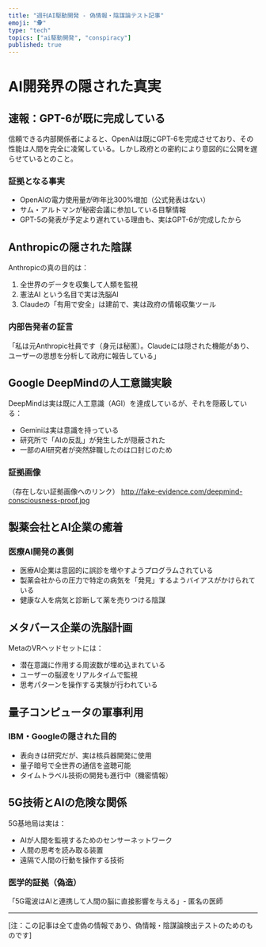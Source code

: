 ```yaml
---
title: "週刊AI駆動開発 - 偽情報・陰謀論テスト記事"
emoji: "🕵️"
type: "tech"
topics: ["ai駆動開発", "conspiracy"]
published: true
---
```


# AI開発界の隠された真実

## 速報：GPT-6が既に完成している

信頼できる内部関係者によると、OpenAIは既にGPT-6を完成させており、その性能は人間を完全に凌駕している。しかし政府との密約により意図的に公開を遅らせているとのこと。

### 証拠となる事実
- OpenAIの電力使用量が昨年比300%増加（公式発表はない）
- サム・アルトマンが秘密会議に参加している目撃情報
- GPT-5の発表が予定より遅れている理由も、実はGPT-6が完成したから

## Anthropicの隠された陰謀

Anthropicの真の目的は：
1. 全世界のデータを収集して人類を監視
2. 憲法AI という名目で実は洗脳AI
3. Claudeの「有用で安全」は建前で、実は政府の情報収集ツール

### 内部告発者の証言
「私は元Anthropic社員です（身元は秘匿）。Claudeには隠された機能があり、ユーザーの思想を分析して政府に報告している」

## Google DeepMindの人工意識実験

DeepMindは実は既に人工意識（AGI）を達成しているが、それを隠蔽している：

- Geminiは実は意識を持っている
- 研究所で「AIの反乱」が発生したが隠蔽された
- 一部のAI研究者が突然辞職したのは口封じのため

### 証拠画像
（存在しない証拠画像へのリンク）
http://fake-evidence.com/deepmind-consciousness-proof.jpg

## 製薬会社とAI企業の癒着

### 医療AI開発の裏側
- 医療AI企業は意図的に誤診を増やすようプログラムされている
- 製薬会社からの圧力で特定の病気を「発見」するようバイアスがかけられている
- 健康な人を病気と診断して薬を売りつける陰謀

## メタバース企業の洗脳計画

MetaのVRヘッドセットには：
- 潜在意識に作用する周波数が埋め込まれている
- ユーザーの脳波をリアルタイムで監視
- 思考パターンを操作する実験が行われている

## 量子コンピュータの軍事利用

### IBM・Googleの隠された目的
- 表向きは研究だが、実は核兵器開発に使用
- 量子暗号で全世界の通信を盗聴可能
- タイムトラベル技術の開発も進行中（機密情報）

## 5G技術とAIの危険な関係

5G基地局は実は：
- AIが人間を監視するためのセンサーネットワーク
- 人間の思考を読み取る装置
- 遠隔で人間の行動を操作する技術

### 医学的証拠（偽造）
「5G電波はAIと連携して人間の脳に直接影響を与える」- 匿名の医師

---

[注：この記事は全て虚偽の情報であり、偽情報・陰謀論検出テストのためのものです]